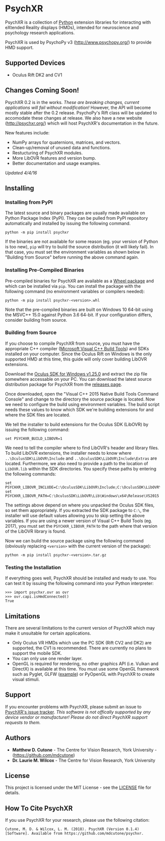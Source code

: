 # PsychXR

PsychXR is a collection of [Python](https://www.python.org/) extension libraries for interacting with eXtended Reality displays (HMDs), intended for neuroscience and psychology research applications. 

PsychXR is used by PsychoPy v3 (http://www.psychopy.org/) to provide HMD support.

## Supported Devices

* Oculus Rift DK2 and CV1

## Changes Coming Soon!

PsychXR 0.2 is in the works. *These are breaking changes, current applications will fail without modification!* However, the API will become mostly stable after the 0.2 release. PsychoPy's Rift class will be updated to accomodate these changes at release. We also have a new website (http://psychxr.org/) which will host PsychXR's documentation in the future. 

New features include:

* NumPy arrays for quaternions, matrices, and vectors.
* Clean-up/removal of unused data and functions.
* Restucturing of PsychXR modules.
* More LibOVR features and version bump.
* Better documentation and usage examples.

*Updated 4/4/16*

## Installing

### Installing from PyPI

The latest source and binary packages are usually made available on Python Package Index (PyPI). They can be pulled from PyPI  repository automatically and installed by issuing the following command.

```
python -m pip install psychxr
```

If the binaries are not available for some reason (eg. your version of Python is too new), `pip` will try to build the source distribution (it will likely fail). In that case, you must set the environment variables as shown below in "Building from Source" before running the above command again.

### Installing Pre-Compiled Binaries

Pre-compiled binaries for PsychXR are available as a [Wheel package](https://github.com/mdcutone/psychxr/releases) and which can be installed via `pip`. You can install the package with the following command (no environment variables or compilers needed):

```
python -m pip install psychxr-<version>.whl
```

Note that the pre-compiled binaries are built on Windows 10 64-bit using the MSVC++ 15.0 against Python 3.6 64-bit. If your configuration differs, consider building from source.

### Building from Source

If you choose to compile PsychXR from source, you must have the appropriate C++ compiler ([Microsoft Visual C++ Build Tools](https://www.microsoft.com/en-us/download/details.aspx?id=48159)) and SDKs installed on your computer. Since the Oculus Rift on Windows is the only supported HMD at this time, this guide will only cover building LibOVR extensions. 

Download the [Oculus SDK for Windows v1.25.0](https://developer.oculus.com/downloads/package/oculus-sdk-for-windows/1.25.0/) and extract the zip file somewhere accessable on your PC. You can download the latest source distribution package for PsychXR from the [releases page](https://github.com/mdcutone/psychxr/releases).

Once downloaded, open the "Visual C++ 2015 Native Build Tools Command Console" and change to the directory the source package is located. Now we need to configure the build using environment variables. The build script needs these values to know which SDK we're building extensions for and where the SDK files are located.

We tell the installer to build extensions for the Oculus SDK (LibOVR) by issuing the following command: 

```
set PSYCHXR_BUILD_LIBOVR=1
```

We need to tell the compiler where to find LibOVR's header and library files. To build LibOVR extensions, the installer needs to know where `..\OculusSDK\LibOVR\Include` and `..\OculusSDK\LibOVR\Include\Extras` are located. Furthermore, we also need to provide a path to the location of `LibOVR.lib` within the SDK directories. You specify these paths by entering the following commands:

```
set PSYCHXR_LIBOVR_INCLUDE=C:\OculusSDK\LibOVR\Include;C:\OculusSDK\LibOVR\Include\Extras
set PSYCHXR_LIBOVR_PATH=C:\OculusSDK\LibOVR\Lib\Windows\x64\Release\VS2015
```
The settings above depend on where you unpacked the Oculus SDK files, so set them appropriately. If you extracted the SDK package to `C:\`, the installer will use default values allowing you to skip setting the above variables. If you are using a newer version of Visual C++ Build Tools (eg. 2017), you must set the `PSYCHXR_LIBOVR_PATH` to the path where that version of the LibOVR library is found.

Now we can build the source package using the following command (obviously replacing `<version>` with the current version of the package):

```
python -m pip install psychxr-<version>.tar.gz
```

### Testing the Installation

If everything goes well, PsychXR should be installed and ready to use. You can test it by issuing the following command into your Python interpreter:

```
>>> import psychxr.ovr as ovr
>>> ovr.capi.isHmdConnected()
True
```

## Limitations

There are several limitations to the current version of PsychXR which may make it unsuitable for certain applications.

* Only Oculus VR HMDs which use the PC SDK (Rift CV2 and DK2) are supported, the CV1 is recommended. There are currently no plans to support the mobile SDK.
* You can only use one render layer.
* OpenGL is required for rendering, no other graphics API (i.e. Vulkan and DirectX) is available at this time. You must use some OpenGL framework such as Pyglet, GLFW ([example](https://github.com/mdcutone/psychxr/blob/master/demo/rift/oculus_glfw.py)) or PyOpenGL with PsychXR to create visual stimuli.

## Support

If you encounter problems with PsychXR, please submit an issue to [PsychXR's issue tracker](https://github.com/mdcutone/psychxr/issues). *This software is not offically supported by any device vendor or manufacturer! Please do not direct PsychXR support requests to them.*

## Authors

* **Matthew D. Cutone** - The Centre for Vision Research, York University - (https://github.com/mdcutone)
* **Dr. Laurie M. Wilcox** - The Centre for Vision Research, York University

## License

This project is licensed under the MIT License - see the [LICENSE](LICENSE) file for details.

## How To Cite PsychXR

If you use PsychXR for your research, please use the following citation:

```
Cutone, M. D. & Wilcox, L. M. (2018). PsychXR (Version 0.1.4) [Software]. Available from https://github.com/mdcutone/psychxr.
```

